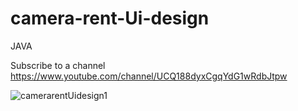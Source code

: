 # camera-rent-Ui-design
JAVA


Subscribe to a channel https://www.youtube.com/channel/UCQ188dyxCgqYdG1wRdbJtpw



![camerarentUidesign1](https://user-images.githubusercontent.com/71060268/95436825-ef8ece00-0971-11eb-8212-dba00863c73c.png)
